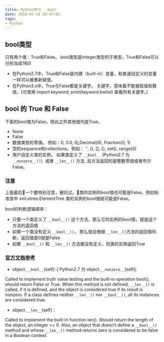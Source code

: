 ```yaml
---
title: Python学习 - bool
date: 2018-07-19 20:47:01
tags:
- Python
---
```


## bool类型

只有两个值：True和False。 bool类型是integer类型的子类型，True和False可以分别当成1和0

* 在Python2.7中，True和False是内建（built-in）变量，和普通自定义的变量一样可以被重新赋值。
* 在Python3.x中，True与False都是关键字。 关键字，意味着不能被赋值和篡改。(可使用 import keyword; print(keyword.kwlist) 查看所有关键字。)

## bool 的 True 和 False

下面的bool值为False，除此之外其他值均是True。

* None
* False
* 数值类型的零值。 例如：0, 0.0, 0j,Decimal(0), Fraction(0, 1)
* 空的sequence和collections。例如： '', (), [], {}, set(), range(0)
* 用户自定义类的实例， 如果类定义了 `__bool__` (Python2.7 为`__nonzero__()`）或者 `__len__()` 方法, 且方法返回的是整数零值或者布尔False。

### 注意

上面最后一个要特别注意，被坑过。类的实例的bool值也可能是False，例如标准库中 xml.etree.ElementTree 类的实例的bool值就可能是False。

bool的判断逻辑顺序：

* 只要一个类定义了 `__bool__()` 这个方法，那么它的实例的bool值，就是这个方法的返回值
* 如果一个类没有定义 `__bool__()`， 那么就会根据 `__len__()`方法的返回值判断，返回值是0就是False
* 如果 `__bool__()` 和 `__len__()` 方法都没有定义，则类的实例返回True

### [官方文档参考](https://docs.python.org/3/reference/datamodel.html#object.__bool__)

* object.`__bool__`(self):  ( Python2.7 为 object.`__nonzero__`(self))

 Called to implement truth value testing and the built-in operation bool(); should return False or True. When this method is not defined, `__len__()` is called, if it is defined, and the object is considered true if its result is nonzero. If a class defines neither `__len__()` nor `__bool__()`, all its instances are considered true.
* object.`__len__`(self)：

 Called to implement the built-in function len(). Should return the length of the object, an integer >= 0. Also, an object that doesn’t define a `__bool__()` method and whose `__len__()` method returns zero is considered to be false in a Boolean context.

